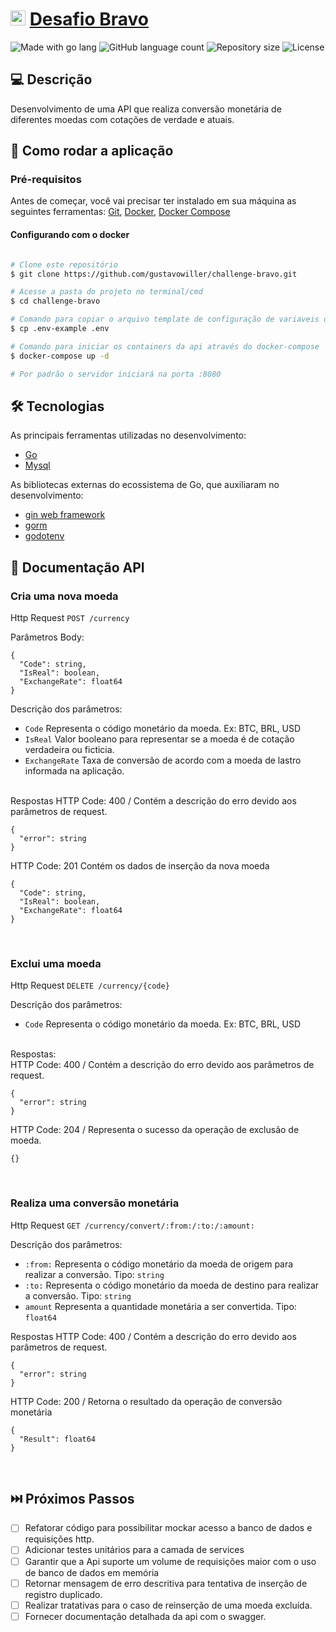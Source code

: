   
<h1>
     <a href="hurb.com"><img src="https://avatars1.githubusercontent.com/u/7063040?v=4&s=200.jpg" alt="Logo Hurb" width="24" /></a>
     <a href="https://github.com/hurbcom/challenge-bravo"> Desafio Bravo </a>
</h1>

<p>
 <img alt="Made with go lang" src="https://img.shields.io/badge/Made%20with-Go-1f425f.svg">
   <img alt="GitHub language count" src="https://img.shields.io/github/languages/count/gustavowiller/challenge-bravo?color=%2304D361">
  <img alt="Repository size" src="https://img.shields.io/github/repo-size/gustavowiller/challenge-bravo">
   <img alt="License" src="https://img.shields.io/badge/license-MIT-brightgreen">
</p>



## 💻 Descrição

Desenvolvimento de uma API que realiza conversão monetária de diferentes moedas com cotações de verdade e atuais.



## 🚀 Como rodar a aplicação



### Pré-requisitos

Antes de começar, você vai precisar ter instalado em sua máquina as seguintes ferramentas:
[Git](https://git-scm.com), [Docker](https://docs.docker.com/), [Docker Compose](https://docs.docker.com/compose/)


####  Configurando com o docker

```bash

# Clone este repositório
$ git clone https://github.com/gustavowiller/challenge-bravo.git

# Acesse a pasta do projeto no terminal/cmd
$ cd challenge-bravo

# Comando para copiar o arquivo template de configuração de variaveis de ambiente
$ cp .env-example .env

# Comando para iniciar os containers da api através do docker-compose
$ docker-compose up -d

# Por padrão o servidor iniciará na porta :8080

```



## 🛠 Tecnologias

As principais ferramentas utilizadas no desenvolvimento:
- [Go](https://golang.org/doc/)
- [Mysql](https://dev.mysql.com/doc/)

As bibliotecas externas do ecossistema de Go, que auxiliaram no desenvolvimento:
- [gin web framework](https://github.com/gin-gonic/gin) 
- [gorm](https://gorm.io/docs/index.html)
- [godotenv](https://github.com/joho/godotenv)


## 📖 Documentação API

### Cria uma nova moeda

Http Request
`POST /currency`

Parâmetros Body:
```
{
  "Code": string,
  "IsReal": boolean,
  "ExchangeRate": float64
}
```

Descrição dos parâmetros:
 - `Code` Representa o código monetário da moeda. Ex: BTC, BRL, USD
 - `IsReal` Valor booleano para representar se a moeda é de cotação verdadeira ou ficticia.
 - `ExchangeRate` Taxa de conversão de acordo com a moeda de lastro informada na aplicação.

<br />
Respostas
HTTP Code: 400 / Contém a descrição do erro devido aos parâmetros de request.

```
{
  "error": string
}
```
HTTP Code: 201 Contém os dados de inserção da nova moeda
```
{
  "Code": string,
  "IsReal": boolean,
  "ExchangeRate": float64
}
```
<br />

### Exclui uma moeda

Http Request
`DELETE /currency/{code}`


Descrição dos parâmetros:
 - `Code` Representa o código monetário da moeda. Ex: BTC, BRL, USD


<br />
Respostas: <br />
HTTP Code: 400 / Contém a descrição do erro devido aos parâmetros de request.

```
{
  "error": string
}
```
HTTP Code: 204 / Representa o sucesso da operação de exclusão de moeda.
```
{}
```
<br />

### Realiza uma conversão monetária
Http Request
`GET /currency/convert/:from:/:to:/:amount:`

Descrição dos parâmetros:
 - `:from:` Representa o código monetário da moeda de origem para realizar a conversão. Tipo: `string`
 - `:to:` Representa o código monetário da moeda de destino para realizar a conversão. Tipo: `string`
- `amount` Representa a quantidade monetária a ser convertida. Tipo: `float64`

Respostas
HTTP Code: 400 / Contém a descrição do erro devido aos parâmetros de request.

```
{
  "error": string
}
```
HTTP Code: 200 / Retorna o resultado da operação de conversão monetária
```
{
  "Result": float64
}
```

<br />

## ⏭️ Próximos Passos 

 - [ ] Refatorar código para possibilitar mockar acesso a banco de dados e requisições http.
 - [ ] Adicionar testes unitários para a camada de services
 - [ ] Garantir que a Api suporte um volume de requisições maior com o uso de banco de dados em memória 
 - [ ] Retornar mensagem de erro descritiva para tentativa de inserção de registro duplicado.
 - [ ] Realizar tratativas para o caso de reinserção de uma moeda excluída.
 - [ ] Fornecer documentação detalhada da api com o swagger.
